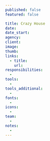 ```yaml
---
published: false
featured: false

title: Crazy House
date:
date_start:
agency:
client:
image:
thumb:
links:
  - title:
    url:
responsibilities:
  -
tools:
  -
tools_additional:
  -
fonts:
  -
icons:
  -
team:
  -
notes:
  -
---
```


